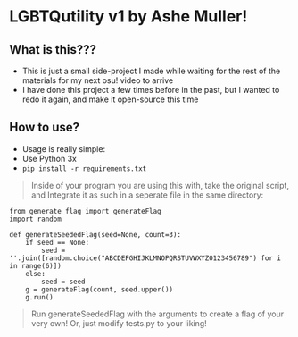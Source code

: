 # LGBTQutility v1 by Ashe Muller!

## What is this???
- This is just a small side-project I made while waiting for the 
rest of the materials for my next osu! video to arrive
- I have done this project a few times before in the past, but I
wanted to redo it again, and make it open-source this time

## How to use?
- Usage is really simple:
- Use Python 3x
- `pip install -r requirements.txt`
> Inside of your program you are using this with, take the original script, and
> Integrate it as such in a seperate file in the same directory:
```
from generate_flag import generateFlag 
import random

def generateSeededFlag(seed=None, count=3):
    if seed == None:
        seed = ''.join([random.choice("ABCDEFGHIJKLMNOPQRSTUVWXYZ0123456789") for i in range(6)])
    else:
        seed = seed
    g = generateFlag(count, seed.upper())
    g.run()
```
> Run generateSeededFlag with the arguments to create a flag of your very own!
> Or, just modify tests.py to your liking!
